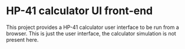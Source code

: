 HP-41 calculator UI front-end
=============================

This project provides a HP-41 calculator user interface to be run from
a browser. This is just the user interface, the calculator simulation
is not present here.
